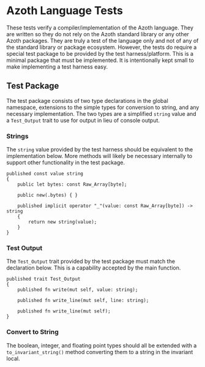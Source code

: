# Azoth Language Tests

These tests verify a compiler/implementation of the Azoth language. They are written so they do not
rely on the Azoth standard library or any other Azoth packages. They are truly a test of the
language only and not of any of the standard library or package ecosystem. However, the tests do
require a special test package to be provided by the test harness/platform. This is a minimal
package that must be implemented. It is intentionally kept small to make implementing a test harness
easy.

## Test Package

The test package consists of two type declarations in the global namespace, extensions to the simple
types for conversion to string, and any necessary implementation. The two types are a simplified
`string` value and a `Test_Output` trait to use for output in lieu of console output.

### Strings

The `string` value provided by the test harness should be equivalent to the implementation below.
More methods will likely be necessary internally to support other functionality in the test package.

```azoth
published const value string
{
    public let bytes: const Raw_Array[byte];

    public new(.bytes) { }

    published implicit operator "_"(value: const Raw_Array[byte]) -> string
    {
        return new string(value);
    }
}
```

### Test Output

The `Test_Output` trait provided by the test package must match the declaration below. This is a
capability accepted by the main function.

```azoth
published trait Test_Output
{
    published fn write(mut self, value: string);

    published fn write_line(mut self, line: string);

    published fn write_line(mut self);
}
```

### Convert to String

The boolean, integer, and floating point types should all be extended with a `to_invariant_string()`
method converting them to a string in the invariant local.
